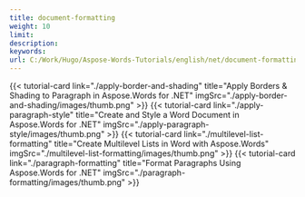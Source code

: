 ```yaml
---
title: document-formatting
weight: 10
limit:
description:
keywords:
url: C:/Work/Hugo/Aspose-Words-Tutorials/english/net/document-formatting
---
```

{{< tutorial-card link="./apply-border-and-shading" title="Apply Borders & Shading to Paragraph in Aspose.Words for .NET" imgSrc="./apply-border-and-shading/images/thumb.png" >}}
{{< tutorial-card link="./apply-paragraph-style" title="Create and Style a Word Document in Aspose.Words for .NET" imgSrc="./apply-paragraph-style/images/thumb.png" >}}
{{< tutorial-card link="./multilevel-list-formatting" title="Create Multilevel Lists in Word with Aspose.Words" imgSrc="./multilevel-list-formatting/images/thumb.png" >}}
{{< tutorial-card link="./paragraph-formatting" title="Format Paragraphs Using Aspose.Words for .NET" imgSrc="./paragraph-formatting/images/thumb.png" >}}
